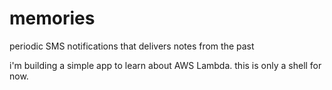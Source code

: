 # memories
periodic SMS notifications that delivers notes from the past

i'm building a simple app to learn about AWS Lambda. this is only a shell for now.
